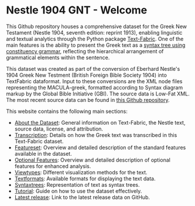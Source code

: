 # Nestle 1904 GNT - Welcome

This Github repository houses a comprehensive dataset for the Greek New Testament (Nestle 1904, seventh edition: reprint 1913), enabling  linguistic and textual analytics through the Python package [Text-Fabric](tf.md). One of the main features is the ability to present the Greek text as a [syntax tree using constituency grammar](syntaxtrees.md), reflecting the hierarchical arrangement of grammatical elements within the sentence.

This dataset was created as part of the conversion of Eberhard Nestle's 1904 Greek New Testment (British Foreign Bible Society 1904) into TextFabric dataformat. Input to these conversions are the XML node files representing the MACULA-greek, formatted according to Syntax diagram markup by the Global Bible Initiative (GBI). The source data is Low-Fat XML. The most recent source data can be found in [this Github repository](https://github.com/Clear-Bible/macula-greek/tree/main/Nestle1904/lowfat).

This website contains the following main sections:

- [About the Dataset](about.md#start): General information on Text-Fabric, the Nestle text, source data, license, and attribution.
- [Transcription](transcription.md#start): Details on how the Greek text was transcribed in this Text-Fabric dataset.
- [Featureset](features/index.md#start): Overview and detailed description of the standard features available in the dataset.
- [Optional Features](additions/index.md#start): Overview and detailed description of optional features for enhanced analysis.
- [Viewtypes](viewtypes.md#start): Different visualization methods for the text.
- [Textformats](textformats.md#start): Available formats for displaying the text data.
- [Syntaxtrees](syntaxtrees.md#start): Representation of text as syntax trees.
- [Tutorial](tutorial/index.md#start): Guide on how to use the dataset effectively.
- [Latest release](https://github.com/CenterBLC/N1904/releases/latest): Link to the latest release data on GitHub.